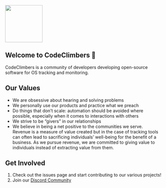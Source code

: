 <img src="https://github.com/user-attachments/assets/07f23126-21f3-47c1-a3df-7a65206bc6cd" width="120">

## Welcome to CodeClimbers 👋

CodeClimbers is a community of developers developing open-source software for OS tracking and monitoring.

## Our Values

- We are obsessive about hearing and solving problems
- We personally use our products and practice what we preach
- Do things that don’t scale: automation should be avoided where possible, especially when it comes to interactions with others
- We strive to be “givers” in our relationships
- We believe in being a net positive to the communities we serve. Revenue is a measure of value created but in the case of tracking tools can often lead to sacrificing individuals’ well-being for the benefit of a business. As we pursue revenue, we are committed to giving value to individuals instead of extracting value from them.

## Get Involved
1. Check out the issues page and start contributing to our various projects!
2. Join our [Discord Community](https://discord.gg/zBnu8jGnHa)
